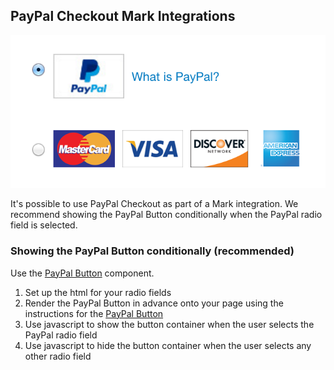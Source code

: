 ## PayPal Checkout Mark Integrations

![PayPal Mark](./img/mark.png)

It's possible to use PayPal Checkout as part of a Mark integration.
We recommend showing the PayPal Button conditionally when the PayPal radio field is selected.

### Showing the PayPal Button conditionally (recommended)

Use the [PayPal Button](./button.md) component.

1. Set up the html for your radio fields
2. Render the PayPal Button in advance onto your page using the instructions for the [PayPal Button](./button.md)
3. Use javascript to show the button container when the user selects the PayPal radio field
4. Use javascript to hide the button container when the user selects any other radio field
